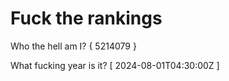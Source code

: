 # Fuck the rankings

Who the hell am I?
{ 5214079 }

What fucking year is it?
[ 2024-08-01T04:30:00Z ]
